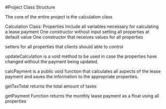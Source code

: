 #Project Class Structure

The core of the entire project is the calculation class

Calculation Class:
Properties Include all variables necessary for calculating a lease payment
One constructor without input setting all properties at default value
One constructor that receives values for all properties

setters for all properties that clients should able to control

updateCalculation is a void method to be used in case the properties have changed without the payment being updated.

calcPayment is a public void function that calculates all aspects of the lease payment and saves the information to the appropriate properties.

getTaxTotal returns the total amount of taxes 

getPayment Function returns the monthly lease payment as a float using all properties
